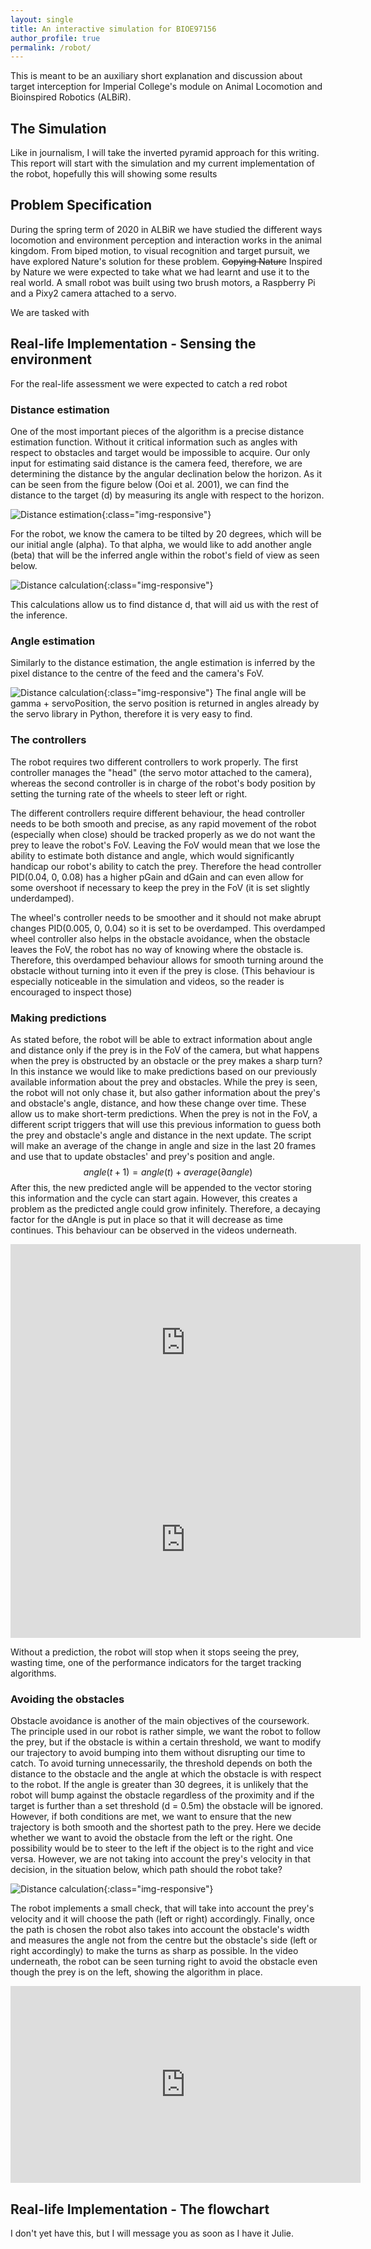 ```yaml
---
layout: single
title: An interactive simulation for BIOE97156
author_profile: true
permalink: /robot/
---
```


This is meant to be an auxiliary short explanation and discussion about target interception for Imperial College's module on Animal Locomotion and Bioinspired Robotics (ALBiR).

## The Simulation
Like in journalism, I will take the inverted pyramid approach for this writing. This report will start with the simulation and my current implementation of the robot, hopefully this will showing some results 
<div id="sketch-holder"></div>

## Problem Specification
During the spring term of 2020 in ALBiR we have studied the different ways locomotion and environment perception and interaction works in the animal kingdom. From biped motion, to visual recognition and target pursuit, we have explored Nature's solution for these problem. ~~Copying Nature~~ Inspired by Nature we were expected to take what we had learnt and use it to the real world. A small robot was built using two brush motors, a Raspberry Pi and a Pixy2 camera attached to a servo. 


We are tasked with 

## Real-life Implementation - Sensing the environment
For the real-life assessment we were expected to catch a red robot

### Distance estimation
One of the most important pieces of the algorithm is a precise distance estimation function. Without it critical information such as angles with respect to obstacles and target would be impossible to acquire. Our only input for estimating said distance is the camera feed, therefore, we are determining the distance by the angular declination below the horizon. As it can be seen from the figure below (Ooi et al. 2001), we can find the distance to the target (d) by measuring its angle with respect to the horizon. 

![Distance estimation](/assets/images/robotSimulation/horizontalDistance.jpg){:class="img-responsive"}

For the robot, we know the camera to be tilted by 20 degrees, which will be our initial angle (alpha). To that alpha, we would like to add another angle (beta) that will be the inferred angle within the robot's field of view as seen below.

![Distance calculation](/assets/images/robotSimulation/distanceCalculation.png){:class="img-responsive"}

This calculations allow us to find distance d, that will aid us with the rest of the inference. 

### Angle estimation
Similarly to the distance estimation, the angle estimation is inferred by the pixel distance to the centre of the feed and the camera's FoV. 

![Distance calculation](/assets/images/robotSimulation/angleCalculation.png){:class="img-responsive"}
The final angle will be gamma + servoPosition, the servo position is returned in angles already by the servo library in Python, therefore it is very easy to find. 

### The controllers
The robot requires two different controllers to work properly. The first controller manages the "head" (the servo motor attached to the camera), whereas the second controller is in charge of the robot's body position by setting the turning rate of the wheels to steer left or right. 

The different controllers require different behaviour, the head controller needs to be both smooth and precise, as any rapid movement of the robot (especially when close) should be tracked properly as we do not want the prey to leave the robot's FoV. Leaving the FoV would mean that we lose the ability to estimate both distance and angle, which would significantly handicap our robot's ability to catch the prey. Therefore the head controller PID(0.04, 0, 0.08) has a higher pGain and dGain and can even allow for some overshoot if necessary to keep the prey in the FoV (it is set slightly underdamped).

The wheel's controller needs to be smoother and it should not make abrupt changes PID(0.005, 0, 0.04) so it is set to be overdamped. This overdamped wheel controller also helps in the obstacle avoidance, when the obstacle leaves the FoV, the robot has no way of knowing where the obstacle is. Therefore, this overdamped behaviour allows for smooth turning around the obstacle without turning into it even if the prey is close. (This behaviour is especially noticeable in the simulation and videos, so the reader is encouraged to inspect those)

### Making predictions
As stated before, the robot will be able to extract information about angle and distance only if the prey is in the FoV of the camera, but what happens when the prey is obstructed by an obstacle or the prey makes a sharp turn? In this instance we would like to make predictions based on our previously available information about the prey and obstacles. While the prey is seen, the robot will not only chase it, but also gather information about the prey's and obstacle's angle, distance, and how these change over time.  These allow us to make short-term predictions. When the prey is not in the FoV, a different script triggers that will use this previous information to guess both the prey and obstacle's angle and distance in the next update. The script will make an average of the change in angle and size in the last 20 frames and use that to update obstacles' and prey's position and angle. 
$$
angle(t+1) = angle(t) + average(\partial angle)
$$
After this, the new predicted angle will be appended to the vector storing this information and the cycle can start again. However, this creates a problem as the predicted angle could grow infinitely. Therefore, a decaying factor for the dAngle is put in place so that it will decrease as time continues. This behaviour can be observed in the videos underneath.

<iframe width="560" height="315" src="https://www.youtube.com/embed/y9JwQ56jD2o" frameborder="0" allow="accelerometer; autoplay; encrypted-media; gyroscope; picture-in-picture" allowfullscreen></iframe>

<iframe width="560" height="315" src="https://www.youtube.com/embed/APKulRcC2Zc" frameborder="0" allow="accelerometer; autoplay; encrypted-media; gyroscope; picture-in-picture" allowfullscreen></iframe>

Without a prediction, the robot will stop when it stops seeing the prey, wasting time, one of the performance indicators for the target tracking algorithms. 



### Avoiding the obstacles

Obstacle avoidance is another of the main objectives of the coursework. The principle used in our robot is rather simple, we want the robot to follow the prey, but if the obstacle is within a certain threshold, we want to modify our trajectory to avoid bumping into them without disrupting our time to catch. To avoid turning unnecessarily, the threshold depends on both the distance to the obstacle and the angle at which the obstacle is with respect to the robot. If the angle is greater than 30 degrees, it is  unlikely that the robot will bump against the obstacle regardless of the proximity and if the target is further than a set threshold (d = 0.5m) the obstacle will be ignored. However, if both conditions are met, we want to ensure that the new trajectory is both smooth and the shortest path to the prey. Here we decide whether we want to avoid the obstacle from the left or the right. One possibility would be to steer to the left if the object is to the right and vice versa. However, we are not taking into account the prey's velocity in that decision,  in the situation below, which path should the robot take?

![Distance calculation](/assets/images/robotSimulation/pathChoice.png){:class="img-responsive"}

The robot implements a small check, that will take into account the prey's velocity and it will choose the path (left or right) accordingly. Finally, once the path is chosen the robot also takes into account the obstacle's width and measures the angle not from the centre but the obstacle's side (left or right accordingly) to make the turns as sharp as possible. In the video underneath, the robot can be seen turning right to avoid the obstacle even though the prey is on the left, showing the algorithm in place.



<iframe width="560" height="315" src="https://www.youtube.com/embed/qktChqYHf8I" frameborder="0" allow="accelerometer; autoplay; encrypted-media; gyroscope; picture-in-picture" allowfullscreen></iframe>



## Real-life Implementation - The flowchart
I don't yet have this, but I will message you as soon as I have it Julie. 

<script src="https://cdn.jsdelivr.net/npm/p5@1.0.0/lib/p5.js"></script>
<script src="https://raw.githubusercontent.com/processing/p5.js/1.0.0/src/dom/dom.js"></script>
<script src="/assets/js/p5library/p5.clickable.js"></script>
<script src="/assets/js/p5library/robotSimulation.js"></script>